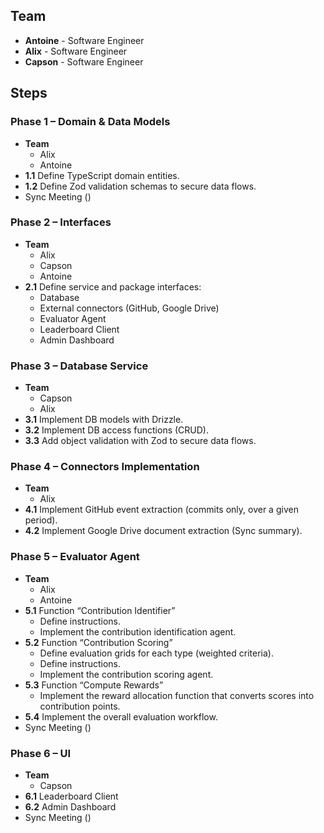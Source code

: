 ## Team

- **Antoine** - Software Engineer
- **Alix** - Software Engineer
- **Capson** - Software Engineer

## Steps

### **Phase 1 – Domain & Data Models**

- **Team**
  - Alix
  - Antoine
- **1.1** Define TypeScript domain entities.
- **1.2** Define Zod validation schemas to secure data flows.
- Sync Meeting ()

### **Phase 2 – Interfaces**

- **Team**
  - Alix
  - Capson
  - Antoine
- **2.1** Define service and package interfaces:
    - Database
    - External connectors (GitHub, Google Drive)
    - Evaluator Agent
    - Leaderboard Client
    - Admin Dashboard

### **Phase 3 – Database Service**

- **Team**
  - Capson
  - Alix
- **3.1** Implement DB models with Drizzle.
- **3.2** Implement DB access functions (CRUD).
- **3.3** Add object validation with Zod to secure data flows.

### **Phase 4 – Connectors Implementation**

- **Team**
  - Alix
- **4.1** Implement GitHub event extraction (commits only, over a given period).
- **4.2** Implement Google Drive document extraction (Sync summary).

### **Phase 5 – Evaluator Agent**

- **Team**
  - Alix
  - Antoine
- **5.1** Function “Contribution Identifier”
    - Define instructions.
    - Implement the contribution identification agent.
- **5.2** Function “Contribution Scoring”
    - Define evaluation grids for each type (weighted criteria).
    - Define instructions.
    - Implement the contribution scoring agent.
- **5.3** Function “Compute Rewards”
    - Implement the reward allocation function that converts scores into contribution points.
- **5.4** Implement the overall evaluation workflow.
- Sync Meeting ()

### **Phase 6 – UI**

- **Team**
  - Capson
- **6.1** Leaderboard Client
- **6.2** Admin Dashboard
- Sync Meeting ()
